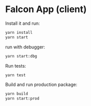# Falcon App (client)

Install it and run:
```bash
yarn install
yarn start
```

run with debugger:
```bash
yarn start:dbg
```

Run tests:
```bash
yarn test
```

Build and run production package:
```bash
yarn build
yarn start:prod
```
